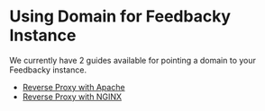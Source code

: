 # Using Domain for Feedbacky Instance

We currently have 2 guides available for pointing a domain to your Feedbacky instance.

* [Reverse Proxy with Apache](self-hosting/webservers/reverse-proxy-with-apache)
* [Reverse Proxy with NGINX](self-hosting/webservers/reverse-proxy-with-nginx)
